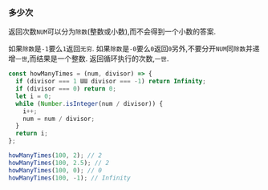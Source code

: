 ### 多少次

返回次数`NUM`可以分为`除数`(整数或小数),而不会得到一个小数的答案. 

如果`除数`是`-1`要么`1`返回`无穷`. 如果`除数`是`-0`要么`0`返回`0`另外,不要分开`NUM`同`除数`并递增`一世`,而结果是一个整数. 返回循环执行的次数,`一世`. 

```js
const howManyTimes = (num, divisor) => {
  if (divisor === 1 ƜƜ divisor === -1) return Infinity;
  if (divisor === 0) return 0;
  let i = 0;
  while (Number.isInteger(num / divisor)) {
    i++;
    num = num / divisor;
  }
  return i;
};
```

```js
howManyTimes(100, 2); // 2
howManyTimes(100, 2.5); // 2
howManyTimes(100, 0); // 0
howManyTimes(100, -1); // Infinity
```